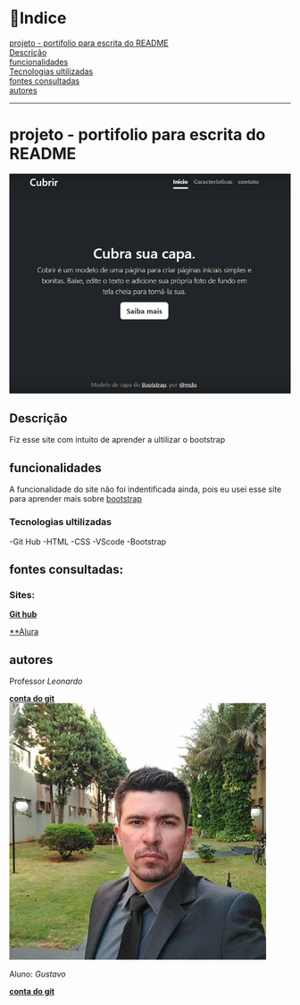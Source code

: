 # 📂Indice

[projeto - portifolio para escrita do README](#projeto---portifolio-para-escrita-do-readme)  
[Descrição](#descri%C3%A7%C3%A3o)  
[funcionalidades](#funcionalidades)  
[Tecnologias ultilizadas](#tecnologias-ultilizadas)  
[fontes consultadas](#fontes-consultadas)  
[autores](#autores) 

---

# projeto - portifolio para escrita do README
![image](img/capa.png)

## Descrição
Fiz esse site com intuito de aprender a ultilizar o bootstrap

## funcionalidades

A funcionalidade do site não foi indentificada ainda, pois eu usei esse site para aprender mais sobre [bootstrap](https://www.alura.com.br/artigos/bootstrap)

### Tecnologias ultilizadas

-Git Hub
-HTML
-CSS
-VScode
-Bootstrap

## fontes consultadas:

### Sites:

[**Git hub**](https://gist.github.com/lohhans/f8da0b147550df3f96914d3797e9fb89)  

[**Alura](https://www.alura.com.br/artigos/escrever-bom-readme)

## autores

Professor *Leonardo*  

[**conta do git**](https://github.com/LeonardoRochaMarista)  
![image](img/ftautor.jpg)  

Aluno: *Gustavo*

[**conta do git**](https://github.com/foxymplayer)
